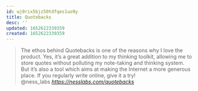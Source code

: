 ```yaml
---
id: wj0rix5bjz50tdfqes1uo9y
title: Quotebacks
desc: ''
updated: 1652622339359
created: 1652622339359
---
```


<blockquote class="quoteback" darkmode="true" data-title="Quote the web with Quotebacks" data-author="@ness_labs" cite="https://nesslabs.com/quotebacks">
The ethos behind Quotebacks is one of the reasons why I love the product. Yes, it’s a great addition to my thinking toolkit, allowing me to store quotes without polluting my note-taking and thinking system. But it’s also a tool which aims at making the Internet a more generous place. If you regularly write online, give it a try!
<footer>@ness_labs<cite> <a href="https://nesslabs.com/quotebacks">https://nesslabs.com/quotebacks</a></cite></footer>
</blockquote>
